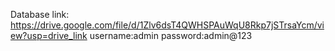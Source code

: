 Database link: https://drive.google.com/file/d/1Zlv6dsT4QWHSPAuWqU8Rkp7jSTrsaYcm/view?usp=drive_link
username:admin
password:admin@123
